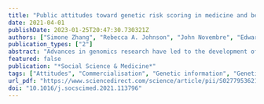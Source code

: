 ```yaml
---
title: "Public attitudes toward genetic risk scoring in medicine and beyond"
date: 2021-04-01
publishDate: 2023-01-25T20:47:30.730321Z
authors: ["Simone Zhang", "Rebecca A. Johnson", "John Novembre", "Edward Freeland", "Dalton Conley"]
publication_types: ["2"]
abstract: "Advances in genomics research have led to the development of polygenic risk scores, which numerically summarize genetic predispositions for a wide array of human outcomes. Initially developed to characterize disease risk, polygenic risk scores can now be calculated for many non-disease traits and social outcomes, with the potential to be used not only in health care but also other institutional domains. In this study, we draw on a nationally-representative survey of U.S. adults to examine three sets of lay attitudes toward the deployment of genetic risk scores in a variety of medical and non-medical domains: 1. abstract belief about whether people should be judged on the basis of genetic predispositions; 2. concrete attitudes about whether various institutions should be permitted to use genetic information; and 3. personal willingness to provide genetic information to various institutions. Results demonstrate two striking differences across these three sets of attitudes. First, despite almost universal agreement that people should not be judged based on genetics, there is support, albeit varied, for institutions being permitted to use genetic information, with support highest for disease outcomes and in reproductive decision-making. We further find significant variation in personal willingness to provide such information, with a majority of respondents expressing willingness to provide information to health care providers and relative finder services, but less than a quarter expressing willingness to do so for an array of other institutions and services. Second, while there are no demographic differences in respondents’ abstract beliefs about judging based on genetics, demographic differences emerge in permissibility ratings and personal willingness. Our results should inform debates about the deployment of polygenic scores in domains within and beyond medicine."
featured: false
publication: "*Social Science & Medicine*"
tags: ["Attitudes", "Commercialisation", "Genetic information", "Genetic testing", "Risk", "Trust in health care/services", "United States"]
url_pdf: "https://www.sciencedirect.com/science/article/pii/S0277953621001283"
doi: "10.1016/j.socscimed.2021.113796"
---
```


